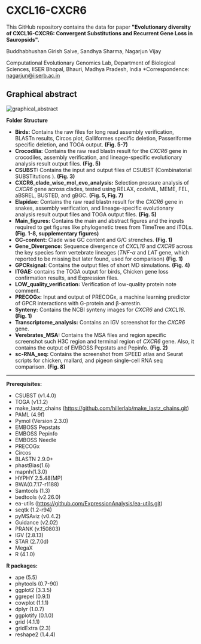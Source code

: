 # CXCL16-CXCR6
This GitHub repository contains the data for paper **"Evolutionary diversity of CXCL16-CXCR6:
Convergent Substitutions and Recurrent Gene Loss in Sauropsids".**

Buddhabhushan Girish Salve, Sandhya Sharma, Nagarjun Vijay

Computational Evolutionary Genomics Lab, Department of Biological Sciences, IISER Bhopal, Bhauri,
Madhya Pradesh, India
*Correspondence: nagarjun@iiserb.ac.in

## Graphical abstract
![graphical_abstract]([https://github.com/CEGLAB-Buddhabhushan/CXCL16-CXCR6/blob/53ae52eb3c1cac60ffba60027b703bfb9c525bfa/Main_figures/Fig_1.jpg](https://github.com/CEGLAB-Buddhabhushan/CXCL16-CXCR6/blob/main/Main_figures/Fig1.jpeg))

**Folder Structure**
- **Birds:** Contains the raw files for long read assembly verification, BLASTn results, Circos plot, Galliformes specific deletion, Passeriforme specific deletion, and TOGA output. **(Fig. 5-7)**
- **Crocodilia:** Contains the raw read blastn result for the _CXCR6_ gene in crocodiles, assembly verification, and lineage-specific evolutionary analysis result output files. **(Fig. 5)**
- **CSUBST:** Contains the input and output files of CSUBST (Combinatorial SUBSTitutions ). **(Fig. 3)**
- **CXCR6_clade_wise_mol_evo_analysis:** Selection pressure analysis of _CXCR6_ gene across clades, tested using RELAX, codeML, MEME, FEL, aBSREL, BUSTED, and gBGC. **(Fig. 5, Fig. 7)**
- **Elapidae:** Contains the raw read blastn result for the _CXCR6_ gene in snakes, assembly verification, and lineage-specific evolutionary analysis result output files and TOGA output files. **(Fig. 5)**
- **Main_figures:** Contains the main and abstract figures and the inputs required to get figures like phylogenetic trees from TimeTree and iTOLs. **(Fig. 1-8, supplementary figures)**
- **GC-content:**  Clade wise GC content and G/C strenches. **(Fig. 1)**
- **Gene_Divergence:**  Sequence divergence of _CXCL16_ and _CXCR6_ across the key species form vertebrate lineages (_TNF-α_ and _LAT_ gene, which reported to be missing but later found, used for comparison) **(Fig. 1)**
- **GPCRsignal:** Contains the output files of short MD simulations. **(Fig. 4)**
- **ITGAE:** contains the TOGA output for birds, Chicken gene loss confirmation results, and Expression files.
- **LOW_quality_verification:** Verification of low-quality protein note comment.
- **PRECOGx:** Input and output of PRECOGx, a machine learning predictor of GPCR interactions with G-protein and β-arrestin.
- **Synteny:**  Contains the NCBI synteny images for _CXCR6_ and _CXCL16_. **(Fig. 1)**
- **Transcriptome_analysis:** Contains an IGV screenshot for the _CXCR6_ gene. 
- **Verebrates_MSA:**  Contains the MSA files and region specific screenshot such H3C region and terminal region of _CXCR6_ gene. Also, it contains the output of EMBOSS Pepstats and Pepinfo. **(Fig. 2)**
- **sc-RNA_seq:** Contains the screenshot from SPEED atlas and Seurat scripts for chicken, mallard, and pigeon single-cell RNA seq comparison. **(Fig. 8)**
____________________________________________________________________________________________________________________________________________________
**Prerequisites:**
- CSUBST (v1.4.0)
- TOGA (v1.1.2)
- make_lastz_chains (https://github.com/hillerlab/make_lastz_chains.git)
- PAML (4.9f)
- Pymol (Version 2.3.0)
- EMBOSS Pepstats
- EMBOSS Pepinfo
- EMBOSS Needle
- PRECOGx
- Circos
- BLASTN 2.9.0+
- phastBias(1.6)
- mapnh(1.3.0)
- HYPHY 2.5.48(MP)
- BWA(0.7.17-r1188)
- Samtools (1.3)
- bedtools (v2.26.0)
- ea-utils (https://github.com/ExpressionAnalysis/ea-utils.git)
- seqtk (1.2-r94)
- pyMSAviz (v0.4.2)
- Guidance (v2.02)
- PRANK (v.150803)
- IGV (2.8.13)
- STAR (2.7.0d)
- MegaX
- R (4.1.0)

**R packages:**
- ape (5.5)
- phytools (0.7-90)
- ggplot2 (3.3.5)
- ggrepel (0.9.1)
- cowplot (1.1.1)
- dplyr (1.0.7)
- ggplotify (0.1.0)
- grid (4.1.1)
- gridExtra (2.3)
- reshape2 (1.4.4)
